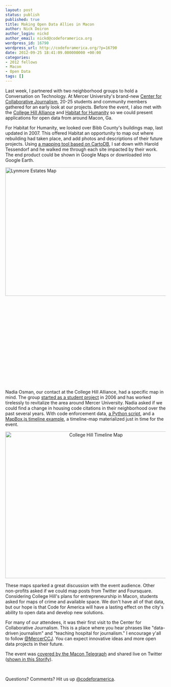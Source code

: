 ```yaml
---
layout: post
status: publish
published: true
title: Making Open Data Allies in Macon
author: Nick Doiron
author_login: nickd
author_email: nickd@codeforamerica.org
wordpress_id: 16790
wordpress_url: http://codeforamerica.org/?p=16790
date: 2012-09-25 18:41:09.000000000 +00:00
categories:
- 2012 fellows
- Macon
- Open Data
tags: []
---
```

Last week, I partnered with two neighborhood groups to hold a Conversation on Technology. At Mercer University's brand-new <a href="http://ccj.mercer.edu/">Center for Collaborative Journalism</a>, 20-25 students and community members gathered for an early look at our projects. Before the event, I also met with the <a href="http://collegehillalliance.com">College Hill Alliance</a> and <a href="http://maconhabitat.org">Habitat for Humanity</a> so we could present applications for open data from around Macon, Ga.

For Habitat for Humanity, we looked over Bibb County's buildings map, last updated in 2007. This offered Habitat an opportunity to map out where rebuilding had taken place, and add photos and descriptions of their future projects. Using <a href="http://blog.cartodb.com/post/29822497608/a-code-for-americas-open-city-tool-powered-by-cartodb">a mapping tool based on CartoDB</a>, I sat down with Harold Tessendorf and he walked me through each site impacted by their work. The end product could be shown in Google Maps or downloaded into Google Earth.

<img class="size-full wp-image-16791 alignleft" title="Lynmore Estates Map" src="http://codeforamerica.org/wp-content/uploads/2012/09/Screen-Shot-2012-09-24-at-3.38.58-PM.png" alt="Lynmore Estates Map" width="577" height="404" />

&nbsp;

&nbsp;

&nbsp;

&nbsp;

&nbsp;

&nbsp;

&nbsp;

&nbsp;

&nbsp;

Nadia Osman, our contact at the College Hill Alliance, had a specific map in mind. The group <a href="http://www.collegehillmacon.com/index.php/about/project-history">started as a student project</a> in 2006 and has worked tirelessly to revitalize the area around Mercer University. Nadia asked if we could find a change in housing code citations in their neighborhood over the past several years. With code enforcement data, <a href="https://gist.github.com/3747153">a Python script</a>, and a <a href="http://mapbox.com/mapbox.js/example/timeline/">MapBox.js timeline example</a>, a timeline-map materialized just in time for the event.
<p style="text-align: center;"><a href="http://codeforamerica.org/wp-content/uploads/2012/09/Screen-Shot-2012-09-24-at-3.54.11-PM.png"><img class="aligncenter size-full wp-image-16792" title="College Hill Timeline Map" src="http://codeforamerica.org/wp-content/uploads/2012/09/Screen-Shot-2012-09-24-at-3.54.11-PM.png" alt="College Hill Timeline Map" width="554" height="461" /></a></p>
These maps sparked a great discussion with the event audience. Other non-profits asked if we could map posts from Twitter and Foursquare. Considering College Hill's plans for entrepreneurship in Macon, students asked for maps of crime and available space. We don't have all of that data, but our hope is that Code for America will have a lasting effect on the city's ability to open data and develop new solutions.

For many of our attendees, it was their first visit to the Center for Collaborative Journalism. This is a place where you hear phrases like "data-driven journalism" and "teaching hospital for journalism." I encourage y'all to follow <a href="https://twitter.com/mercerccj">@MercerCCJ</a>. You can expect innovative ideas and more open data projects in their future.

The event was <a href="http://www.macon.com/2012/09/23/2188526/beyond-software-programmers-hope.html">covered by the Macon Telegraph</a> and shared live on Twitter (<a href="http://storify.com/mapmeld/macon-maps-conversation-on-technology">shown in this Storify</a>).

&nbsp;

Questions? Comments? Hit us up <a href="http://twitter.com/codeforamerica" target="_blank">@codeforamerica</a>.
